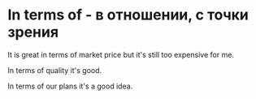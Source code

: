 # In terms of - в отношении, с точки зрения




It is great in terms of market price but it's still too expensive for me.

In terms of quality it's good.

In terms of our plans it's a good idea.